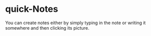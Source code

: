 # quick-Notes
You can create notes either by simply typing in the note or writing it somewhere and then clicking its picture.
